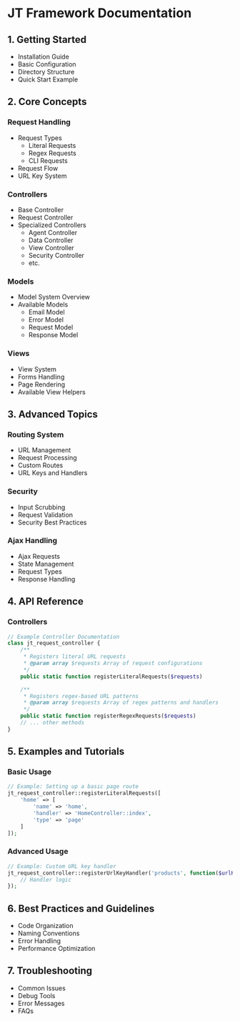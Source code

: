 # JT Framework Documentation

## 1. Getting Started
- Installation Guide
- Basic Configuration
- Directory Structure
- Quick Start Example

## 2. Core Concepts
### Request Handling
- Request Types
  - Literal Requests
  - Regex Requests
  - CLI Requests
- Request Flow
- URL Key System

### Controllers
- Base Controller
- Request Controller
- Specialized Controllers
  - Agent Controller
  - Data Controller
  - View Controller
  - Security Controller
  - etc.

### Models
- Model System Overview
- Available Models
  - Email Model
  - Error Model
  - Request Model
  - Response Model

### Views
- View System
- Forms Handling
- Page Rendering
- Available View Helpers

## 3. Advanced Topics
### Routing System
- URL Management
- Request Processing
- Custom Routes
- URL Keys and Handlers

### Security
- Input Scrubbing
- Request Validation
- Security Best Practices

### Ajax Handling
- Ajax Requests
- State Management
- Request Types
- Response Handling

## 4. API Reference
### Controllers
```php
// Example Controller Documentation
class jt_request_controller {
    /**
     * Registers literal URL requests
     * @param array $requests Array of request configurations
     */
    public static function registerLiteralRequests($requests)

    /**
     * Registers regex-based URL patterns
     * @param array $requests Array of regex patterns and handlers
     */
    public static function registerRegexRequests($requests)
    // ... other methods
}
```

## 5. Examples and Tutorials
### Basic Usage
```php
// Example: Setting up a basic page route
jt_request_controller::registerLiteralRequests([
    'home' => [
        'name' => 'home',
        'handler' => 'HomeController::index',
        'type' => 'page'
    ]
]);
```

### Advanced Usage
```php
// Example: Custom URL key handler
jt_request_controller::registerUrlKeyHandler('products', function($urlKeyData, $uriPart) {
    // Handler logic
});
```

## 6. Best Practices and Guidelines
- Code Organization
- Naming Conventions
- Error Handling
- Performance Optimization

## 7. Troubleshooting
- Common Issues
- Debug Tools
- Error Messages
- FAQs
